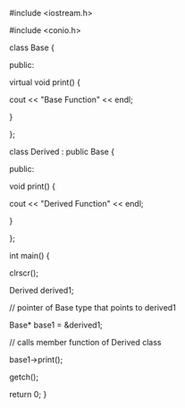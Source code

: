 #include <iostream.h> 

#include <conio.h> 

class Base { 

public: 

virtual void print() { 

cout << "Base Function" << endl; 

} 

}; 

class Derived : public Base { 

public: 

void print() { 

cout << "Derived Function" << endl; 

} 

}; 

int main() { 

clrscr(); 

Derived derived1; 

// pointer of Base type that points to derived1 

Base* base1 = &derived1; 

// calls member function of Derived class 

base1->print(); 

getch(); 

return 0; 
}
